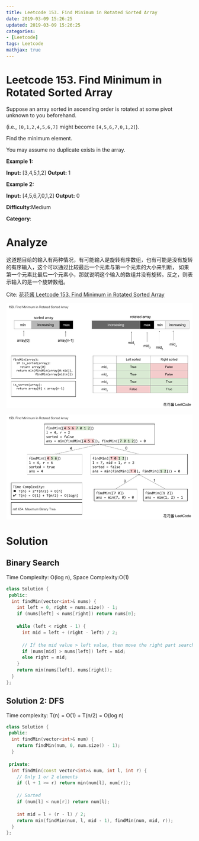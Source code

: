 ```yaml
---
title: Leetcode 153. Find Minimum in Rotated Sorted Array
date: 2019-03-09 15:26:25
updated: 2019-03-09 15:26:25
categories: 
- [Leetcode]
tags: Leetcode
mathjax: true
---
```


# Leetcode 153. Find Minimum in Rotated Sorted Array

Suppose an array sorted in ascending order is rotated at some pivot unknown to you beforehand.

(i.e., `[0,1,2,4,5,6,7]` might become `[4,5,6,7,0,1,2]`).

Find the minimum element.

You may assume no duplicate exists in the array.

**Example 1:**

**Input:** [3,4,5,1,2] 
**Output:** 1

**Example 2:**

**Input:** [4,5,6,7,0,1,2]
**Output:** 0

**Difficulty**:Medium

**Category**:

# Analyze

这道题目给的输入有两种情况，有可能输入是旋转有序数组，也有可能是没有旋转的有序输入，这个可以通过比较最后一个元素与第一个元素的大小来判断， 如果第一个元素比最后一个元素小，那就说明这个输入的数组并没有旋转。反之，则表示输入的是一个旋转数组。

Cite: [花花酱 Leetcode 153. Find Minimum in Rotated Sorted Array](https://zxi.mytechroad.com/blog/leetcode/leetcode-153-find-minimum-in-rotated-sorted-array/)

![](/images/2019-03-11-14-10-07.png)

![](../images/2019-03-11-14-10-19.png)

# Solution

## Binary Search

Time Complexity: O(log n), Space Complexity:O(1)

```cpp
class Solution {
 public:
  int findMin(vector<int>& nums) {
    int left = 0, right = nums.size() - 1;
    if (nums[left] < nums[right]) return nums[0];

    while (left < right - 1) {
      int mid = left + (right - left) / 2;

      // If the mid value > left value, then move the right part search.
      if (nums[mid] > nums[left]) left = mid;
      else right = mid;
    }
    return min(nums[left], nums[right]);
  }
};
```

## Solution 2: DFS

Time complexity: T(n) = O(1) + T(n/2) = O(log n)

```cpp
class Solution {
 public:
  int findMin(vector<int>& num) { 
    return findMin(num, 0, num.size() - 1);
  }

 private:
  int findMin(const vector<int>& num, int l, int r) {
    // Only 1 or 2 elements
    if (l + 1 >= r) return min(num[l], num[r]);

    // Sorted
    if (num[l] < num[r]) return num[l];

    int mid = l + (r - l) / 2;
    return min(findMin(num, l, mid - 1), findMin(num, mid, r));
  }
};

```
